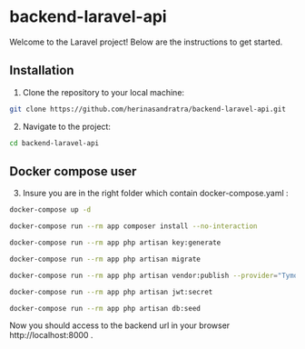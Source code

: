 # backend-laravel-api

Welcome to the Laravel project! Below are the instructions to get started.

## Installation

1. Clone the repository to your local machine:

```bash
git clone https://github.com/herinasandratra/backend-laravel-api.git
```

2. Navigate to the project:

```bash
cd backend-laravel-api
```

## Docker compose user

3. Insure you are in the right folder which contain docker-compose.yaml :

```bash
docker-compose up -d
```
```bash
docker-compose run --rm app composer install --no-interaction
```
```bash
docker-compose run --rm app php artisan key:generate
```

```bash
docker-compose run --rm app php artisan migrate
```

```bash
docker-compose run --rm app php artisan vendor:publish --provider="Tymon\JWTAuth\Providers\LaravelServiceProvider"
```

```bash
docker-compose run --rm app php artisan jwt:secret
```

```bash
docker-compose run --rm app php artisan db:seed
```

Now you should access to the backend url in your browser http://localhost:8000 .
